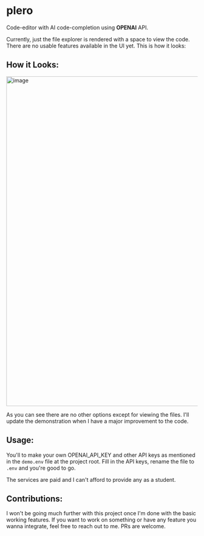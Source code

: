 # plero

Code-editor with AI code-completion using **OPENAI** API.

Currently, just the file explorer is rendered with a space to view the code. There are no usable features available in the UI yet.
This is how it looks:

## How it Looks:
<img width="1228" height="866" alt="image" src="https://github.com/user-attachments/assets/0eaf667a-f112-44ee-8156-9f904a451193" />

As you can see there are no other options except for viewing the files. I'll update the demonstration when I have a major improvement to the code.

## Usage:

You'll to make your own OPENAI_API_KEY and other API keys as mentioned in the `demo.env` file at the project root.
Fill in the API keys, rename the file to `.env` and you're good to go.

The services are paid and I can't afford to provide any as a student.

## Contributions:

I won't be going much further with this project once I'm done with the basic working features.
If you want to work on something or have any feature you wanna integrate, feel free to reach out to me.
PRs are welcome.